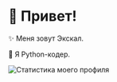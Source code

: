 # 💫 Привет!

✨ Меня зовут Экскал.

🐍 Я Python-кодер.



![Статистика моего профиля](https://github-readme-stats.vercel.app/api?username=ae7er&show_icons=true&theme=tokyonight&bg_color=-,f12711,f5af19&title_color=ebebeb&text_color=ebebeb)
